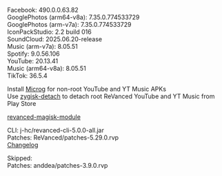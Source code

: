 Facebook: 490.0.0.63.82  
GooglePhotos (arm64-v8a): 7.35.0.774533729  
GooglePhotos (arm-v7a): 7.35.0.774533729  
IconPackStudio: 2.2 build 016  
SoundCloud: 2025.06.20-release  
Music (arm-v7a): 8.05.51  
Spotify: 9.0.56.106  
YouTube: 20.13.41  
Music (arm64-v8a): 8.05.51  
TikTok: 36.5.4  

Install [Microg](https://github.com/ReVanced/GmsCore/releases) for non-root YouTube and YT Music APKs  
Use [zygisk-detach](https://github.com/j-hc/zygisk-detach) to detach root ReVanced YouTube and YT Music from Play Store  

[revanced-magisk-module](https://github.com/j-hc/revanced-magisk-module)
  
CLI: j-hc/revanced-cli-5.0.0-all.jar  
Patches: ReVanced/patches-5.29.0.rvp  
[Changelog](https://github.com/ReVanced/revanced-patches/releases/tag/v5.29.0)  

Skipped:  
Patches: anddea/patches-3.9.0.rvp    
